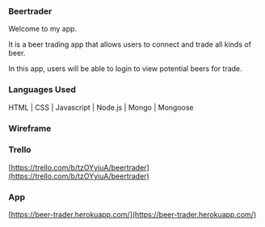 ### Beertrader

Welcome to my app.

It is a beer trading app that allows users to connect and trade all kinds of beer.

In this app, users will be able to login to view potential beers for trade. 

### Languages Used

HTML  |  CSS  |  Javascript  |  Node.js  |  Mongo  |  Mongoose  

### Wireframe


### Trello
[https://trello.com/b/tzOYyiuA/beertrader](https://trello.com/b/tzOYyiuA/beertrader)

### App

[https://beer-trader.herokuapp.com/](https://beer-trader.herokuapp.com/)

